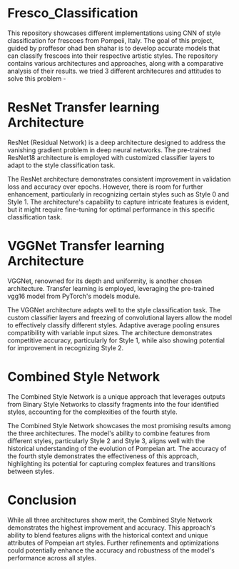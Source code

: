 # Fresco_Classification
This repository showcases different implementations using CNN of style classification for frescoes from Pompeii, Italy. 
 The goal of this project, guided by proffesor ohad ben shahar is to develop accurate models that can classify frescoes into their respective artistic styles. The repository contains various architectures and approaches, along with a comparative analysis of their results.
we tried 3 different architecures and attitudes to solve this problem - 

# ResNet Transfer learning Architecture
ResNet (Residual Network) is a deep architecture designed to address the vanishing gradient problem in deep neural networks. The pre-trained ResNet18 architecture is employed with customized classifier layers to adapt to the style classification task.

The ResNet architecture demonstrates consistent improvement in validation loss and accuracy over epochs. However, there is room for further enhancement, particularly in recognizing certain styles such as Style 0 and Style 1. The architecture's capability to capture intricate features is evident, but it might require fine-tuning for optimal performance in this specific classification task.

# VGGNet Transfer learning Architecture
VGGNet, renowned for its depth and uniformity, is another chosen architecture. Transfer learning is employed, leveraging the pre-trained vgg16 model from PyTorch's models module.

The VGGNet architecture adapts well to the style classification task. The custom classifier layers and freezing of convolutional layers allow the model to effectively classify different styles. Adaptive average pooling ensures compatibility with variable input sizes. The architecture demonstrates competitive accuracy, particularly for Style 1, while also showing potential for improvement in recognizing Style 2.

# Combined Style Network
The Combined Style Network is a unique approach that leverages outputs from Binary Style Networks to classify fragments into the four identified styles, accounting for the complexities of the fourth style.

The Combined Style Network showcases the most promising results among the three architectures. The model's ability to combine features from different styles, particularly Style 2 and Style 3, aligns well with the historical understanding of the evolution of Pompeian art. The accuracy of the fourth style demonstrates the effectiveness of this approach, highlighting its potential for capturing complex features and transitions between styles.

# Conclusion
While all three architectures show merit, the Combined Style Network demonstrates the highest improvement and accuracy. This approach's ability to blend features aligns with the historical context and unique attributes of Pompeian art styles. Further refinements and optimizations could potentially enhance the accuracy and robustness of the model's performance across all styles.
